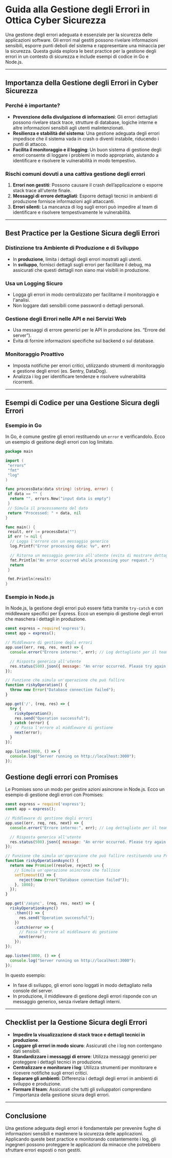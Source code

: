 
# Guida alla Gestione degli Errori in Ottica Cyber Sicurezza

Una gestione degli errori adeguata è essenziale per la sicurezza delle applicazioni software. Gli errori mal gestiti possono rivelare informazioni sensibili, esporre punti deboli del sistema e rappresentare una minaccia per la sicurezza. Questa guida esplora le best practice per la gestione degli errori in un contesto di sicurezza e include esempi di codice in Go e Node.js.

---

## Importanza della Gestione degli Errori in Cyber Sicurezza

### Perché è importante?

- **Prevenzione della divulgazione di informazioni**: Gli errori dettagliati possono rivelare stack trace, strutture di database, logiche interne e altre informazioni sensibili agli utenti malintenzionati.
- **Resilienza e stabilità del sistema**: Una gestione adeguata degli errori impedisce che il sistema vada in crash o diventi instabile, riducendo i punti di attacco.
- **Facilita il monitoraggio e il logging**: Un buon sistema di gestione degli errori consente di loggare i problemi in modo appropriato, aiutando a identificare e risolvere le vulnerabilità in modo tempestivo.

### Rischi comuni dovuti a una cattiva gestione degli errori

1. **Errori non gestiti**: Possono causare il crash dell’applicazione o esporre stack trace all'utente finale.
2. **Messaggi di errore dettagliati**: Esporre dettagli tecnici in ambienti di produzione fornisce informazioni agli attaccanti.
3. **Errori silenti**: La mancanza di log sugli errori può impedire al team di identificare e risolvere tempestivamente le vulnerabilità.

---

## Best Practice per la Gestione Sicura degli Errori

### Distinzione tra Ambiente di Produzione e di Sviluppo

- In **produzione**, limita i dettagli degli errori mostrati agli utenti.
- In **sviluppo**, fornisci dettagli sugli errori per facilitare il debug, ma assicurati che questi dettagli non siano mai visibili in produzione.

### Usa un Logging Sicuro

- Logga gli errori in modo centralizzato per facilitarne il monitoraggio e l'analisi.
- Non loggare dati sensibili come password o dettagli personali.

### Gestione degli Errori nelle API e nei Servizi Web

- Usa messaggi di errore generici per le API in produzione (es. “Errore del server”).
- Evita di fornire informazioni specifiche sul backend o sul database.

### Monitoraggio Proattivo

- Imposta notifiche per errori critici, utilizzando strumenti di monitoraggio e gestione degli errori (es. Sentry, DataDog).
- Analizza i log per identificare tendenze e risolvere vulnerabilità ricorrenti.

---

## Esempi di Codice per una Gestione Sicura degli Errori

### Esempio in Go

In Go, è comune gestire gli errori restituendo un `error` e verificandolo. Ecco un esempio di gestione degli errori con log limitato.

```go
package main

import (
 "errors"
 "fmt"
 "log"
)

func processData(data string) (string, error) {
 if data == "" {
  return "", errors.New("input data is empty")
 }
 // Simula il processamento del dato
 return "Processed: " + data, nil
}

func main() {
 result, err := processData("")
 if err != nil {
  // Logga l'errore con un messaggio generico
  log.Printf("Error processing data: %v", err)

  // Ritorna un messaggio generico all'utente (evita di mostrare dettagli)
  fmt.Println("An error occurred while processing your request.")
  return
 }

 fmt.Println(result)
}
```

### Esempio in Node.js

In Node.js, la gestione degli errori può essere fatta tramite `try-catch` e con middleware specifici per Express. Ecco un esempio di gestione degli errori che maschera i dettagli in produzione.

```javascript
const express = require('express');
const app = express();

// Middleware di gestione degli errori
app.use((err, req, res, next) => {
  console.error("Errore interno:", err); // Log dettagliato per il team

  // Risposta generica all'utente
  res.status(500).json({ message: "An error occurred. Please try again later." });
});

// Funzione che simula un'operazione che può fallire
function riskyOperation() {
  throw new Error("Database connection failed");
}

app.get('/', (req, res) => {
  try {
    riskyOperation();
    res.send("Operation successful");
  } catch (error) {
    // Passa l'errore al middleware di gestione
    next(error);
  }
});

app.listen(3000, () => {
  console.log("Server running on http://localhost:3000");
});
```

## Gestione degli errori con Promises

Le Promises sono un modo per gestire azioni asincrone in Node.js. Ecco un esempio di gestione degli errori con Promises:

```javascript
const express = require('express');
const app = express();

// Middleware di gestione degli errori
app.use((err, req, res, next) => {
  console.error("Errore interno:", err); // Log dettagliato per il team

  // Risposta generica all'utente
  res.status(500).json({ message: "An error occurred. Please try again later." });
});

// Funzione che simula un'operazione che può fallire restituendo una Promise
function riskyOperationAsync() {
  return new Promise((resolve, reject) => {
    // Simula un'operazione asincrona che fallisce
    setTimeout(() => {
      reject(new Error("Database connection failed"));
    }, 1000);
  });
}

app.get('/async', (req, res, next) => {
  riskyOperationAsync()
    .then(() => {
      res.send("Operation successful");
    })
    .catch(error => {
      // Passa l'errore al middleware di gestione
      next(error);
    });
});

app.listen(3000, () => {
  console.log("Server running on http://localhost:3000");
});
```

In questo esempio:

- In fase di sviluppo, gli errori sono loggati in modo dettagliato nella console del server.
- In produzione, il middleware di gestione degli errori risponde con un messaggio generico, senza rivelare dettagli interni.

---

## Checklist per la Gestione Sicura degli Errori

- **Impedire la visualizzazione di stack trace e dettagli tecnici in produzione**.
- **Loggare gli errori in modo sicuro**: Assicurati che i log non contengano dati sensibili.
- **Standardizzare i messaggi di errore**: Utilizza messaggi generici per proteggere i dettagli tecnici in produzione.
- **Centralizzare e monitorare i log**: Utilizza strumenti per monitorare e ricevere notifiche sugli errori critici.
- **Separare gli ambienti**: Differenzia i dettagli degli errori in ambienti di sviluppo e produzione.
- **Formare il team**: Assicurati che tutti gli sviluppatori comprendano l'importanza della gestione sicura degli errori.

---

## Conclusione

Una gestione adeguata degli errori è fondamentale per prevenire fughe di informazioni sensibili e mantenere la sicurezza delle applicazioni. Applicando queste best practice e monitorando costantemente i log, gli ingegneri possono proteggere le applicazioni da minacce che potrebbero sfruttare errori esposti o non gestiti.
